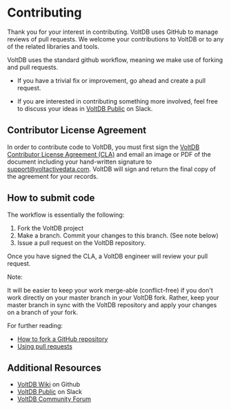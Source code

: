 # Contributing

Thank you for your interest in contributing. VoltDB uses GitHub to manage reviews of pull requests. We welcome your contributions to VoltDB or to any of the related libraries and tools.

VoltDB uses the standard github workflow, meaning we make use of forking and pull requests.

* If you have a trivial fix or improvement, go ahead and create a pull request.

* If you are interested in contributing something more involved, feel free to discuss your ideas in [VoltDB Public](http://chat.voltdb.com/) on Slack.

## Contributor License Agreement

In order to contribute code to VoltDB, you must first sign the [VoltDB Contributor License Agreement (CLA)](https://www.voltdb.com/contributor-license-agreement/) and email an image or PDF of the document including your hand-written signature to [support@voltactivedata.com](mailto:support@voltactivedata.com). VoltDB will sign and return the final copy of the agreement for your records.

## How to submit code

The workflow is essentially the following:

1. Fork the VoltDB project
2. Make a branch. Commit your changes to this branch. (See note below)
3. Issue a pull request on the VoltDB repository.

Once you have signed the CLA, a VoltDB engineer will review your pull request.

Note:

It will be easier to keep your work merge-able (conflict-free) if you don't work directly on your master branch in your VoltDB fork. Rather, keep your master branch in sync with the VoltDB repository and apply your changes on a branch of your fork.

For further reading:

* [How to fork a GitHub repository](https://help.github.com/articles/fork-a-repo)
* [Using pull requests](https://help.github.com/articles/using-pull-requests/)

## Additional Resources

* [VoltDB Wiki](https://github.com/VoltDB/voltdb/wiki) on Github
* [VoltDB Public](http://chat.voltdb.com/) on Slack
* [VoltDB Community Forum](https://forum.voltdb.com/)
